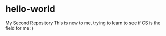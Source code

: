 # hello-world
My Second Repository
This is new to me, trying to learn to see if CS is the field for me :)
